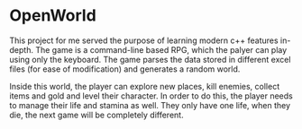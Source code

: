 # OpenWorld

This project for me served the purpose of learning modern c++ features in-depth. The game is a command-line based RPG, which the palyer can play using only the keyboard.
The game parses the data stored in different excel files (for ease of modification) and generates a random world.

Inside this world, the player can explore new places, kill enemies, collect items and gold and level their character. In order to do this, the player needs to manage their life and stamina as well. They only have one life, when they die, the next game will be completely different.

